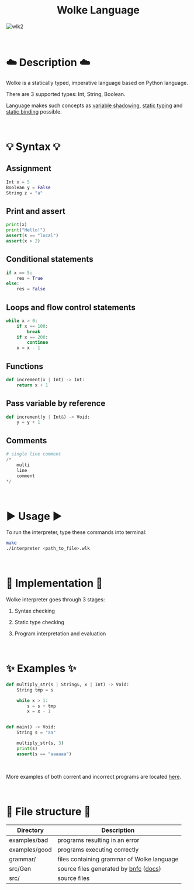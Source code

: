 <h1 align="center">Wolke Language</h2>

![wlk2](https://user-images.githubusercontent.com/65187002/188316467-faaea548-1582-4d4b-92c5-53f220d2f5e6.jpg)

<br>

# ☁️ Description ☁️

Wolke is a statically typed, imperative language based on Python language.

There are 3 supported types: Int, String, Boolean.

Language makes such concepts as [variable shadowing](https://en.wikipedia.org/wiki/Variable_shadowing), [static typing](https://en.wikipedia.org/wiki/Type_system#Static_type_checking) and [static binding](https://en.wikipedia.org/wiki/Name_binding) possible.

<br>

# 💡 Syntax 💡

## Assignment

```python
Int x = 5
Boolean y = False
String z = "a"
```

## Print and assert

```python
print(x)
print("Hello!")
assert(s == "local")
assert(x > 2)
```

## Conditional statements

```python
if x == 5:
    res = True
else:
    res = False
```

## Loops and flow control statements

```python
while x > 0:
    if x == 100:
        break
    if x == 200:
        continue
    x = x - 1
```

## Functions

```python
def increment(x | Int) -> Int:
    return x + 1
```

## Pass variable by reference

```python
def increment(y | Int&) -> Void:
    y = y + 1
```

## Comments

```python
# single line comment
/*
    multi
    line
    comment
*/
```

<br>

# ▶️ Usage ▶️

To run the interpreter, type these commands into terminal:

```bash
make
./interpreter <path_to_file>.wlk
```

<br>

# 📃 Implementation 📃

Wolke interpreter goes through 3 stages:

1. Syntax checking

2. Static type checking

3. Program interpretation and evaluation

<br>

# ✨ Examples ✨

```python
def multiply_str(s | String&, x | Int) -> Void:
    String tmp = s

    while x > 1:
        s = s + tmp
        x = x - 1


def main() -> Void:
    String s = "aa"

    multiply_str(s, 3)
    print(s)
    assert(s == "aaaaaa")
```
<br>

More examples of both corrent and incorrect programs are located [here](https://github.com/drknzz/wolke-lang/tree/main/examples).

<br>

# 🧱 File structure 🧱

| Directory     | Description                                                                                                          |
| ------------- | -------------------------------------------------------------------------------------------------------------------- |
| examples/bad  | programs resulting in an error                                                                                       |                               
| examples/good | programs executing correctly                                                                                         |                               
| grammar/      | files containing grammar of Wolke language                                                                           |                              
| src/Gen       | source files generated by [bnfc](https://bnfc.digitalgrammars.com/) ([docs](https://bnfc.readthedocs.io/en/latest/)) |                               
| src/          | source files                                                                                                         |
